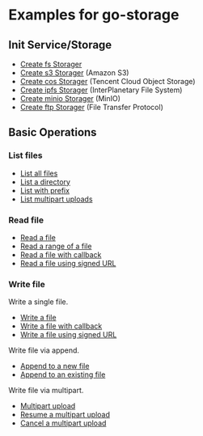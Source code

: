 # Examples for go-storage

## Init Service/Storage

- [Create fs Storager](new_fs.go)
- [Create s3 Storager](new_s3.go) (Amazon S3)
- [Create cos Storager](new_cos.go) (Tencent Cloud Object Storage)
- [Create ipfs Storager](new_ipfs.go) (InterPlanetary File System)
- [Create minio Storager](new_minio.go) (MinIO)
- [Create ftp Storager](new_ftp.go) (File Transfer Protocol)

## Basic Operations

### List files

- [List all files](list.go)
- [List a directory](list.go)
- [List with prefix](list.go)
- [List multipart uploads](list.go)

### Read file

- [Read a file](read.go)
- [Read a range of a file](read.go)
- [Read a file with callback](read.go)
- [Read a file using signed URL](read.go)

### Write file

Write a single file.

- [Write a file](write.go)
- [Write a file with callback](write.go)
- [Write a file using signed URL](write.go)

Write file via append.

- [Append to a new file](append.go)
- [Append to an existing file](append.go)

Write file via multipart.

- [Multipart upload](multipart.go)
- [Resume a multipart upload](multipart.go)
- [Cancel a multipart upload](multipart.go)
